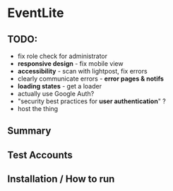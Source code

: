 # EventLite

## TODO:
- fix role check for administrator
- **responsive design** - fix mobile view
- **accessibility** - scan with lightpost, fix errors
- clearly communicate errors - **error pages & notifs**
- **loading states** - get a loader
- actually use Google Auth?
- "security best practices for **user authentication**" ?
- host the thing

## Summary

## Test Accounts

## Installation / How to run

